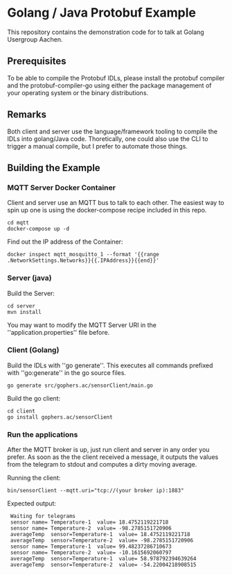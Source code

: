 # Golang / Java Protobuf Example

This repository contains the demonstration code for to talk at Golang Usergroup Aachen.

## Prerequisites
To be able to compile the Protobuf IDLs, please install the protobuf compiler and the protobuf-compiler-go using either the package management of your operating system or the binary distributions.

## Remarks
Both client and server use the language/framework tooling to compile the IDLs into golang/Java code. Thoretically, one could also use the CLI to trigger a manual compile, but I prefer to automate those things.

## Building the Example


### MQTT Server Docker Container
Client and server use an MQTT bus to talk to each other. The easiest way to spin up one is using the docker-compose recipe included in this repo.

```
cd mqtt
docker-compose up -d
```

Find out the IP address of the Container:

```
docker inspect mqtt_mosquitto_1 --format '{{range .NetworkSettings.Networks}}{{.IPAddress}}{{end}}'
```


### Server (java)

Build the Server:
```
cd server
mvn install
```

You may want to modify the MQTT Server URI in the ''application.properties'' file before.

### Client (Golang)

Build the IDLs with ''go generate''. This executes all commands prefixed with ''go:generate'' in the go source files.
```
go generate src/gophers.ac/sensorClient/main.go
```

Build the go client:

```
cd client
go install gophers.ac/sensorClient
```

### Run the applications
After the MQTT broker is up, just run client and server in any order you prefer. As soon as the the client received a message, it outputs the values from the telegram to stdout and computes a dirty moving average.

Running the client:
```
bin/sensorClient --mqtt.uri="tcp://(your broker ip):1883"
```

Expected output:

```
 Waiting for telegrams
 sensor name= Temperature-1  value= 18.4752119221718
 sensor name= Temperature-2  value= -98.2785151720906
 averageTemp  sensor=Temperature-1  value= 18.4752119221718
 averageTemp  sensor=Temperature-2  value= -98.2785151720906
 sensor name= Temperature-1  value= 99.48237286710673
 sensor name= Temperature-2  value= -10.1615692060797
 averageTemp  sensor=Temperature-1  value= 58.978792394639264
 averageTemp  sensor=Temperature-2  value= -54.22004218908515
```
